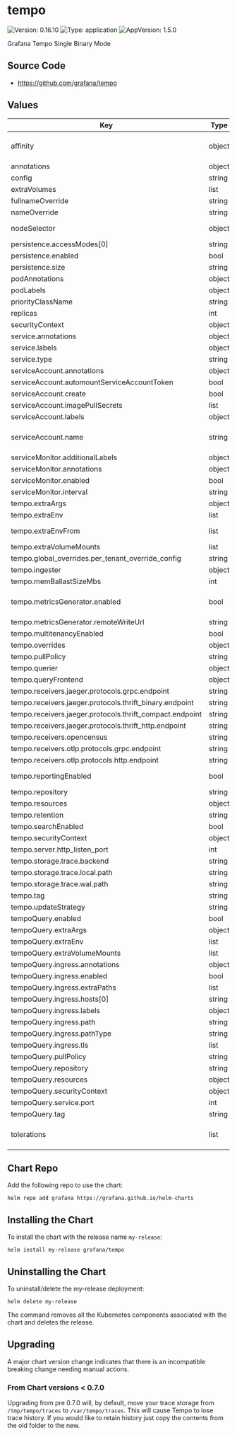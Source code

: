 # tempo

![Version: 0.16.10](https://img.shields.io/badge/Version-0.16.10-informational?style=flat-square) ![Type: application](https://img.shields.io/badge/Type-application-informational?style=flat-square) ![AppVersion: 1.5.0](https://img.shields.io/badge/AppVersion-1.5.0-informational?style=flat-square)

Grafana Tempo Single Binary Mode

## Source Code

* <https://github.com/grafana/tempo>

## Values

| Key | Type | Default | Description |
|-----|------|---------|-------------|
| affinity | object | `{}` | Affinity for pod assignment. See: https://kubernetes.io/docs/concepts/configuration/assign-pod-node/#affinity-and-anti-affinity |
| annotations | object | `{}` | Annotations for the StatefulSet |
| config | string | Dynamically generated tempo configmap | Tempo configuration file contents |
| extraVolumes | list | `[]` | Volumes to add |
| fullnameOverride | string | `""` | Overrides the chart's computed fullname |
| nameOverride | string | `""` | Overrides the chart's name |
| nodeSelector | object | `{}` | Node labels for pod assignment. See: https://kubernetes.io/docs/user-guide/node-selection/ |
| persistence.accessModes[0] | string | `"ReadWriteOnce"` |  |
| persistence.enabled | bool | `false` |  |
| persistence.size | string | `"10Gi"` |  |
| podAnnotations | object | `{}` | Pod Annotations |
| podLabels | object | `{}` | Pod (extra) Labels |
| priorityClassName | string | `nil` | The name of the PriorityClass |
| replicas | int | `1` | Define the amount of instances |
| securityContext | object | `{}` | securityContext for container |
| service.annotations | object | `{}` |  |
| service.labels | object | `{}` |  |
| service.type | string | `"ClusterIP"` |  |
| serviceAccount.annotations | object | `{}` | Annotations for the service account |
| serviceAccount.automountServiceAccountToken | bool | `true` |  |
| serviceAccount.create | bool | `true` | Specifies whether a ServiceAccount should be created |
| serviceAccount.imagePullSecrets | list | `[]` | Image pull secrets for the service account |
| serviceAccount.labels | object | `{}` | Labels for the service account |
| serviceAccount.name | string | `nil` | The name of the ServiceAccount to use. If not set and create is true, a name is generated using the fullname template |
| serviceMonitor.additionalLabels | object | `{}` |  |
| serviceMonitor.annotations | object | `{}` |  |
| serviceMonitor.enabled | bool | `false` |  |
| serviceMonitor.interval | string | `""` |  |
| tempo.extraArgs | object | `{}` |  |
| tempo.extraEnv | list | `[]` | Environment variables to add |
| tempo.extraEnvFrom | list | `[]` | Environment variables from secrets or configmaps to add to the ingester pods |
| tempo.extraVolumeMounts | list | `[]` | Volume mounts to add |
| tempo.global_overrides.per_tenant_override_config | string | `"/conf/overrides.yaml"` |  |
| tempo.ingester | object | `{}` | Configuration options for the ingester |
| tempo.memBallastSizeMbs | int | `1024` |  |
| tempo.metricsGenerator.enabled | bool | `false` | If true, enables Tempo's metrics generator (https://grafana.com/docs/tempo/next/metrics-generator/) |
| tempo.metricsGenerator.remoteWriteUrl | string | `"http://prometheus.monitoring:9090/api/v1/write"` |  |
| tempo.multitenancyEnabled | bool | `false` |  |
| tempo.overrides | object | `{}` |  |
| tempo.pullPolicy | string | `"IfNotPresent"` |  |
| tempo.querier | object | `{}` | Configuration options for the querier |
| tempo.queryFrontend | object | `{}` | Configuration options for the query-fronted |
| tempo.receivers.jaeger.protocols.grpc.endpoint | string | `"0.0.0.0:14250"` |  |
| tempo.receivers.jaeger.protocols.thrift_binary.endpoint | string | `"0.0.0.0:6832"` |  |
| tempo.receivers.jaeger.protocols.thrift_compact.endpoint | string | `"0.0.0.0:6831"` |  |
| tempo.receivers.jaeger.protocols.thrift_http.endpoint | string | `"0.0.0.0:14268"` |  |
| tempo.receivers.opencensus | string | `nil` |  |
| tempo.receivers.otlp.protocols.grpc.endpoint | string | `"0.0.0.0:4317"` |  |
| tempo.receivers.otlp.protocols.http.endpoint | string | `"0.0.0.0:4318"` |  |
| tempo.reportingEnabled | bool | `true` | If true, Tempo will report anonymous usage data about the shape of a deployment to Grafana Labs |
| tempo.repository | string | `"grafana/tempo"` |  |
| tempo.resources | object | `{}` |  |
| tempo.retention | string | `"24h"` |  |
| tempo.searchEnabled | bool | `false` | If true, enables Tempo's native search |
| tempo.securityContext | object | `{}` |  |
| tempo.server.http_listen_port | int | `3100` | HTTP server listen port |
| tempo.storage.trace.backend | string | `"local"` |  |
| tempo.storage.trace.local.path | string | `"/var/tempo/traces"` |  |
| tempo.storage.trace.wal.path | string | `"/var/tempo/wal"` |  |
| tempo.tag | string | `"1.5.0"` |  |
| tempo.updateStrategy | string | `"RollingUpdate"` |  |
| tempoQuery.enabled | bool | `true` | if False the tempo-query container is not deployed |
| tempoQuery.extraArgs | object | `{}` |  |
| tempoQuery.extraEnv | list | `[]` | Environment variables to add |
| tempoQuery.extraVolumeMounts | list | `[]` | Volume mounts to add |
| tempoQuery.ingress.annotations | object | `{}` |  |
| tempoQuery.ingress.enabled | bool | `true` |  |
| tempoQuery.ingress.extraPaths | list | `[]` |  |
| tempoQuery.ingress.hosts[0] | string | `"query.tempo.example.com"` |  |
| tempoQuery.ingress.labels | object | `{}` |  |
| tempoQuery.ingress.path | string | `"/"` |  |
| tempoQuery.ingress.pathType | string | `"Prefix"` |  |
| tempoQuery.ingress.tls | list | `[]` |  |
| tempoQuery.pullPolicy | string | `"IfNotPresent"` |  |
| tempoQuery.repository | string | `"grafana/tempo-query"` |  |
| tempoQuery.resources | object | `{}` |  |
| tempoQuery.securityContext | object | `{}` |  |
| tempoQuery.service.port | int | `16686` |  |
| tempoQuery.tag | string | `"1.5.0"` |  |
| tolerations | list | `[]` | Tolerations for pod assignment. See: https://kubernetes.io/docs/concepts/configuration/taint-and-toleration/ |

## Chart Repo

Add the following repo to use the chart:

```console
helm repo add grafana https://grafana.github.io/helm-charts
```

## Installing the Chart

To install the chart with the release name `my-release`:

```console
helm install my-release grafana/tempo
```

## Uninstalling the Chart

To uninstall/delete the my-release deployment:

```console
helm delete my-release
```

The command removes all the Kubernetes components associated with the chart and deletes the release.

## Upgrading

A major chart version change indicates that there is an incompatible breaking change needing manual actions.

### From Chart versions < 0.7.0

Upgrading from pre 0.7.0 will, by default, move your trace storage from `/tmp/tempo/traces` to `/var/tempo/traces`.
This will cause Tempo to lose trace history. If you would like to retain history just copy the contents from the
old folder to the new.